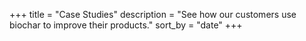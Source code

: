 +++
title = "Case Studies"
description = "See how our customers use biochar to improve their products."
sort_by = "date"
+++
